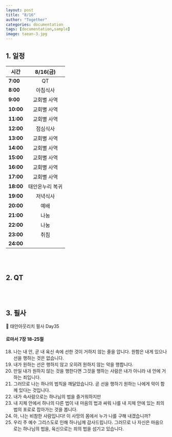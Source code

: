 ```yaml
---
layout: post
title: "8/16"
author: "Together"
categories: documentation
tags: [documentation,sample]
image: taean-3.jpg
---
```


## 1. 일정
|<center>시간</center>|<center>8/16(금)</center>|
|:--------|:--------:|
|**7:00** | <center>QT</center> |
|**8:00** | <center>아침식사</center> |
|**9:00** | <center>교회별 사역</center> |
|**10:00** | <center>교회별 사역</center> |
|**11:00** | <center>교회별 사역</center> |
|**12:00** | <center>점심식사</center> |
|**13:00** | <center>교회별 사역</center> |
|**14:00** | <center>교회별 사역</center> |
|**15:00** | <center>교회별 사역</center> |
|**16:00** | <center>교회별 사역</center> |
|**17:00** | <center>교회별 사역</center> |
|**18:00** | <center>태안온누리 복귀</center> |
|**19:00** | <center>저녁식사</center> |
|**20:00** | <center>예배</center> |
|**21:00** | <center>나눔</center> |
|**22:00** | <center>나눔</center> |
|**23:00** | <center>취침</center> |
|**24:00** | <center></center> |

<br>
<br>


## 2. QT


<br>
<br>

## 3. 필사
📝 태안아웃리치 필사 Day35

#### 로마서 7장 18-25절

18.	나는 내 안, 곧 내 육신 속에 선한 것이 거하지 않는 줄을 압니다. 원함은 내게 있으나 선을 행하는 것은 없습니다.
19.	내가 원하는 선은 행하지 않고 오히려 원하지 않는 악을 행합니다.
20.	만일 내가 원하지 않는 것을 행한다면 그것을 행하는 사람은 내가 아니라 내 안에 거하는 죄입니다.
21.	그러므로 나는 하나의 법칙을 깨달았습니다. 곧 선을 행하기 원하는 나에게 악이 함께 있다는 것입니다.
22.	내가 속사람으로는 하나님의 법을 즐거워하지만
23.	내 지체 안에서 하나의 다른 법이 내 마음의 법과 싸워 나를 내 지체 안에 있는 죄의 법의 포로로 잡아가는 것을 봅니다.
24.	아, 나는 비참한 사람입니다! 이 사망의 몸에서 누가 나를 구해 내겠습니까?
25.	우리 주 예수 그리스도로 인해 하나님께 감사드립니다. 그러므로 나 자신은 마음으로는 하나님의 법을, 육신으로는 죄의 법을 섬기고 있습니다.
